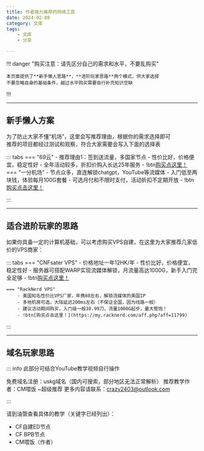 ```yaml
---
title: 作者强力推荐的网络工具
date: 2024-02-08
category: 文库
tags:
    - 文库
    - 分享

---
```


!!! danger "购买注意：请先区分自己的需求和水平，不要乱购买"

    本页面提供了**新手懒人思路**，**进阶玩家思路**两个模式，供大家选择  
    不要忽略自身的基础条件，越过水平购买需要自行补充知识空缺
    
!!!

---
## 新手懒人方案

为了防止大家不懂“机场”，这里会写推荐理由，根据你的需求选择即可  
推荐的项目都经过测试和观察，符合大家需要会写入下面的选择表

::: tabs
    === "69云"
        - 推荐理由1：签到送流量，多国家节点
        - 性价比好，价格便宜，稳定性好
        - 全年活动较多，折扣价购入长达25年服务
        - !btn[购买点这里！](https://69yun69.com/auth/register?code=RkTQcS)
    === "一分机场"
        - 节点众多，直连解锁chatgpt，YouTube等流媒体
        - 入门低至两块钱，体验每月100G套餐
        - 可选月付和不限时支付，活动折扣不定期开放
        - !btn[购买点击这里！](https://yfjc.xyz/#/register?code=2IKKJz52)


:::

---

## 适合进阶玩家的思路

如果你具备一定的计算机基础，可以考虑购买VPS自建，在这里为大家推荐几家低价的VPS商家：

::: tabs
    === "CNFsater VPS"
        - 价格地址一年12HK/年
        - 性价比好，价格便宜，稳定性好
        - 服务器可搭配WARP实现流媒体解锁，月流量高达1000G，新手入门完全足够
        - !btn[购买点这里！](https://cnfaster.com/recommend/k1WP7EKWxumY)

    === "RackNerd VPS"
        - 美国知名性价比VPS厂家，年费80左右，解锁流媒体的美国IP
        - 多地机房可选，大陆延迟200ms左右（不保证全国，因为线路一般）
        - 建议活动期间购买，入门级一般10.99刀，流量1000G起步，量大管饱！
        - !btn[购买点击这里！](https://my.racknerd.com/aff.php?aff=11799)


:::

---

## 域名玩家思路

::: info 此部分可结合YouTube教学视频自行操作

免费域名注册：uskg域名（国内可搜索，部分地区无法正常解析）
推荐教学作者：CM喂饭 ~超级推荐
更多内容请联系：crazy2403@outlook.com

:::

请到油管查看具体的教学（关键字已经列出）：  
- CF自建ED节点
- CF BPB节点
- CM喂饭（作者）